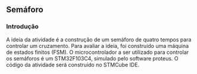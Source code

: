 ## Semáforo

### Introdução
A ideia da atividade é a construção de um semáforo de quatro tempos para controlar um cruzamento.
Para avaliar a ideia, foi construido uma máquina de estados finitos (FSM). O microcontrolador a ser utilizado para controlar os semáforos é um STM32F103C4, simulado pelo software proteus. O código da atividade será construido no STMCube IDE.

